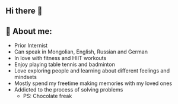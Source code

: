 ## Hi there 👋

## 🔭 About me:
- Prior Internist 
- Can speak in Mongolian, English, Russian and German
- In love with fitness and HIIT workouts
- Enjoy playing table tennis and badminton
- Love exploring people and learning about different feelings and mindsets
- Mostly spend my freetime making memories with my loved ones
- Addicted to the process of solving problems
  - PS: Chocolate freak

